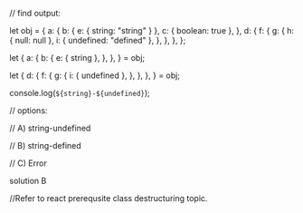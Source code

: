 // find output:

let obj = {
  a: {
    b: { e: { string: "string" } },
    c: { boolean: true },
  },
  d: {
    f: {
      g: {
        h: { null: null },
        i: { undefined: "defined" },
      },
    },
  },
};

let {
  a: {
    b: {
      e: { string },
    },
  },
} = obj;

let {
  d: {
    f: {
      g: {
        i: { undefined },
      },
    },
  },
} = obj;

console.log(`${string}-${undefined}`);

// options:

// A) string-undefined

// B) string-defined

// C) Error

solution 
B

//Refer to react prerequsite class destructuring topic.